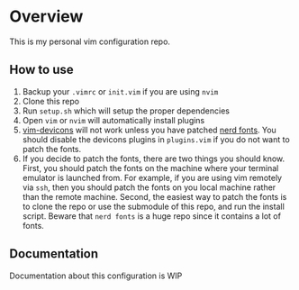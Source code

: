 # Overview

This is my personal vim configuration repo.

## How to use

1. Backup your `.vimrc` or `init.vim` if you are using `nvim`
2. Clone this repo
3. Run `setup.sh` which will setup the proper dependencies
4. Open `vim` or `nvim` will automatically install plugins
5. [vim-devicons](https://github.com/ryanoasis/vim-devicons) will not work unless you have patched [nerd fonts](https://github.com/ryanoasis/nerd-fonts). You should disable the devicons plugins in `plugins.vim` if you do not want to patch the fonts.
6. If you decide to patch the fonts, there are two things you should know. First, you should patch the fonts on the machine where your terminal emulator is launched from. For example, if you are using vim remotely via `ssh`, then you should patch the fonts on you local machine rather than the remote machine. Second, the easiest way to patch the fonts is to clone the repo or use the submodule of this repo, and run the install script. Beware that `nerd fonts` is a huge repo since it contains a lot of fonts.

## Documentation

Documentation about this configuration is WIP
